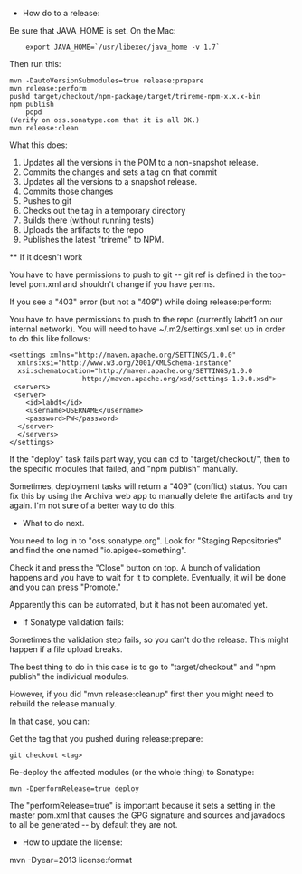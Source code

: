 * How do to a release:

Be sure that JAVA_HOME is set. On the Mac:

        export JAVA_HOME=`/usr/libexec/java_home -v 1.7`

Then run this:

	mvn -DautoVersionSubmodules=true release:prepare
	mvn release:perform
	pushd target/checkout/npm-package/target/trireme-npm-x.x.x-bin
	npm publish
        popd
	(Verify on oss.sonatype.com that it is all OK.)
	mvn release:clean

What this does:

1) Updates all the versions in the POM to a non-snapshot release.
2) Commits the changes and sets a tag on that commit
3) Updates all the versions to a snapshot release.
4) Commits those changes
5) Pushes to git
6) Checks out the tag in a temporary directory
7) Builds there (without running tests)
8) Uploads the artifacts to the repo
9) Publishes the latest "trireme" to NPM.

** If it doesn't work

You have to have permissions to push to git -- git ref is defined
in the top-level pom.xml and shouldn't change if you have perms.

If you see a "403" error (but not a "409") while doing release:perform:

You have to have permissions to push to the repo (currently
labdt1 on our internal network). You will need to have
~/.m2/settings.xml set up in order to do this like follows:

	<settings xmlns="http://maven.apache.org/SETTINGS/1.0.0"
	  xmlns:xsi="http://www.w3.org/2001/XMLSchema-instance"
	  xsi:schemaLocation="http://maven.apache.org/SETTINGS/1.0.0
                      http://maven.apache.org/xsd/settings-1.0.0.xsd">
	 <servers>
	 <server>
	    <id>labdt</id>
	    <username>USERNAME</username>
	    <password>PW</password>
	  </server>
	  </servers>
	</settings>

If the "deploy" task fails part way, you can cd to "target/checkout/",
then to the specific modules that failed, and "npm publish"
manually. 

Sometimes, deployment tasks will return
a "409" (conflict) status. You can fix this by using the Archiva web app to
manually delete the artifacts and try again. I'm not sure of a better way
to do this.

* What to do next.

You need to log in to "oss.sonatype.org". Look for "Staging Repositories"
and find the one named "io.apigee-something".

Check it and press the "Close" button on top. A bunch of validation happens
and you have to wait for it to complete. Eventually, it will be done
and you can press "Promote."

Apparently this can be automated, but it has not been automated yet.

* If Sonatype validation fails:

Sometimes the validation step fails, so you can't do the release. This
might happen if a file upload breaks.

The best thing to do in this case is to go to "target/checkout" 
and "npm publish" the individual modules.

However, if you did "mvn release:cleanup" first then you might 
need to rebuild the release manually.

In that case, you can:

Get the tag that you pushed during release:prepare:

    git checkout <tag>

Re-deploy the affected modules (or the whole thing) to Sonatype:

    mvn -DperformRelease=true deploy

The "performRelease=true" is important because it sets a setting in the
master pom.xml that causes the GPG signature and sources and
javadocs to all be generated -- by default they are not.

* How to update the license:

mvn -Dyear=2013 license:format
